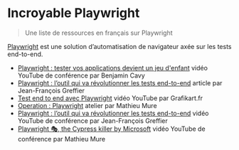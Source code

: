 # Incroyable Playwright

> Une liste de ressources en français sur Playwright

[Playwright](https://playwright.dev) est une solution d’automatisation de navigateur axée sur les tests end-to-end.

- [Playwright : tester vos applications devient un jeu d'enfant](https://www.youtube.com/watch?v=2jjd6HQZdto) vidéo YouTube de conférence par Benjamin Cavy
- [Playwright : l’outil qui va révolutionner les tests end-to-end](https://medium.com/@jfgreffier/playwright-loutil-qui-va-r%C3%A9volutionner-les-tests-end-to-end-384ff7ebb22d) article par Jean-François Greffier
- [Test end to end avec Playwright](https://www.youtube.com/watch?v=UgF2LwlNnC8) vidéo YouTube par Grafikart.fr
- [Operation : Playwright](https://mathieumure.github.io/workshop-playwright/) atelier par Mathieu Mure
- [Playwright : l’outil qui va révolutionner les tests end-to-end](https://www.youtube.com/watch?v=CeLkUDmTRkE) vidéo YouTube de conférence par Jean-François Greffier
- [Playwright 🎭, the Cypress killer by Microsoft](https://www.youtube.com/watch?v=UDyBHzoMpV4) vidéo YouTube de conférence par Mathieu Mure

